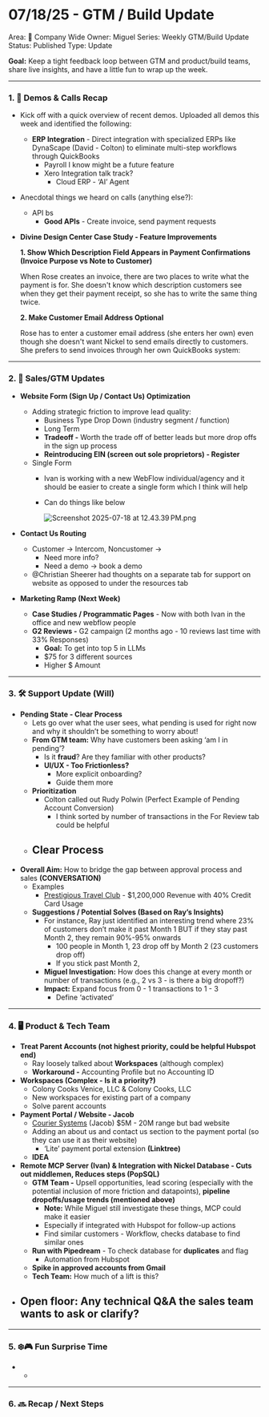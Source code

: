 # 07/18/25 - GTM / Build Update

Area: 🏢 Company Wide
Owner: Miguel
Series: Weekly GTM/Build Update
Status: Published
Type: Update

**Goal:** Keep a tight feedback loop between GTM and product/build teams, share live insights, and have a little fun to wrap up the week.

---

### 1. 🎥 **Demos & Calls Recap**

- Kick off with a quick overview of recent demos. Uploaded all demos this week and identified the following:
    - **ERP Integration** - Direct integration with specialized ERPs like DynaScape (David - Colton) to eliminate multi-step workflows through QuickBooks
        - Payroll I know might be a future feature
        - Xero Integration talk track?
            - Cloud ERP - ‘AI’ Agent
- Anecdotal things we heard on calls (anything else?):
    - API bs
        - **Good APIs** - Create invoice, send payment requests
- **Divine Design Center Case Study - Feature Improvements**
    
    **1. Show Which Description Field Appears in Payment Confirmations (Invoice Purpose vs Note to Customer)**
    
    When Rose creates an invoice, there are two places to write what the payment is for. She doesn't know which description customers see when they get their payment receipt, so she has to write the same thing twice.
    
    **2. Make Customer Email Address Optional**
    
    Rose has to enter a customer email address (she enters her own) even though she doesn't want Nickel to send emails directly to customers. She prefers to send invoices through her own QuickBooks system:
    

---

### 2. 🤑 Sales/GTM Updates

- **Website Form (Sign Up / Contact Us) Optimization**
    - Adding strategic friction to improve lead quality:
        - Business Type Drop Down (industry segment / function)
        - Long Term
        - **Tradeoff -** Worth the trade off of better leads but more drop offs in the sign up process
        - **Reintroducing EIN (screen out sole proprietors) - Register**
    - Single Form
        - Ivan is working with a new WebFlow individual/agency and it should be easier to create a single form which I think will help
        - Can do things like below
            
            ![Screenshot 2025-07-18 at 12.43.39 PM.png](07%2018%2025%20-%20GTM%20Build%20Update/Screenshot_2025-07-18_at_12.43.39_PM.png)
            
- **Contact Us Routing**
    - Customer → Intercom, Noncustomer →
        - Need more info?
        - Need a demo → book a demo
    - @Christian Sheerer had thoughts on a separate tab for support on website as opposed to under the resources tab
- **Marketing Ramp (Next Week)**
    - **Case Studies / Programmatic Pages** - Now with both Ivan in the office and new webflow people
    - **G2 Reviews -** G2 campaign (2 months ago - 10 reviews last time with 33% Responses)
        - **Goal:** To get into top 5 in LLMs
        - $75 for 3 different sources
        - Higher $ Amount

---

### 3. 🛠️ **Support Update (Will)**

- **Pending State - Clear Process**
    - Lets go over what the user sees, what pending is used for right now and why it shouldn’t be something to worry about!
    - **From GTM team:** Why have customers been asking ‘am I in pending’?
        - Is it **fraud**? Are they familiar with other products?
        - **UI/UX - Too Frictionless?**
            - More explicit onboarding?
            - Guide them more
    - **Prioritization**
        - Colton called out Rudy Polwin (Perfect Example of Pending Account Conversion)
            - I think sorted by number of transactions in the For Review tab could be helpful
    - **Clear Process**
        - 
- **Overall Aim:** How to bridge the gap between approval process and sales **(CONVERSATION)**
    - Examples
        - [Prestigious Travel Club](https://app.getnickel.com/dashboard/admin/cmb9vujfp00030802q77k3lqa) - $1,200,000 Revenue with 40% Credit Card Usage
    - **Suggestions / Potential Solves (Based on Ray’s Insights)**
        - For instance, Ray just identified an interesting trend where 23% of customers don’t make it past Month 1 BUT if they stay past Month 2, they remain 90%-95% onwards
            - 100 people in Month 1, 23 drop off by Month 2 (23 customers drop off)
            - If you stick past Month 2,
        - **Miguel Investigation:** How does this change at every month or number of transactions (e.g., 2 vs 3 - is there a big dropoff?)
        - **Impact:** Expand focus from 0 - 1 transactions to 1 - 3
            - Define ‘activated’
    

---

### 4. 🖥️ **Product & Tech Team**

- **Treat Parent Accounts (not highest priority, could be helpful Hubspot end)**
    - Ray loosely talked about **Workspaces** (although complex)
    - **Workaround -** Accounting Profile but no Accounting ID
- **Workspaces (Complex - Is it a priority?)**
    - Colony Cooks Venice, LLC & Colony Cooks, LLC
    - New workspaces for existing part of a company
    - Solve parent accounts
- **Payment Portal / Website - Jacob**
    - [Courier Systems](https://nickel-org.slack.com/archives/C04B00VLQL8/p1752696941545159) (Jacob) $5M - 20M range but bad website
    - Adding an about us and contact us section to the payment portal (so they can use it as their website)
        - ‘Lite’ payment portal extension **(Linktree)**
    - **IDEA**
- **Remote MCP Server (Ivan) & Integration with Nickel Database - Cuts out middlemen, Reduces steps (PopSQL)**
    - **GTM Team -** Upsell opportunities, lead scoring (especially with the potential inclusion of more friction and datapoints), **pipeline dropoffs/usage trends (mentioned above)**
        - **Note:** While Miguel still investigate these things,  MCP could make it easier
        - Especially if integrated with Hubspot for follow-up actions
        - Find similar customers - Workflow, checks database to find similar ones
    - **Run with Pipedream** - To check database for **duplicates** and flag
        - Automation from Hubspot
    - **Spike in approved accounts from Gmail**
    - **Tech Team:** How much of a lift is this?
- Open floor: Any **technical Q&A** the sales team wants to ask or clarify?
    - 

---

### 5. ❄️🎮 **Fun Surprise Time**

- 
    - 

---

### 6. 🔜 Recap / Next Steps